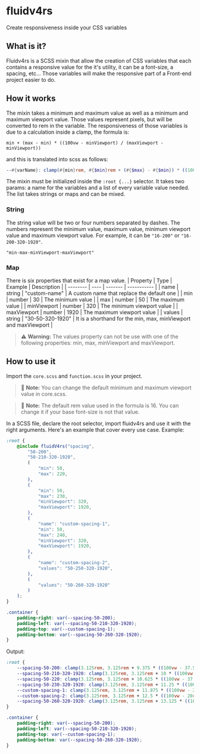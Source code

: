 # fluidv4rs
Create responsiveness inside your CSS variables

## What is it?
Fluidv4rs is a SCSS mixin that allow the creation of CSS variables that each contains a responsive value for the it's utility, it can be a font-size, a spacing, etc... Those variables will make the responsive part of a Front-end project easier to do.

## How it works
The mixin takes a minimum and maximum value as well as a minimum and maximum viewport value. Those values represent pixels, but will be converted to rem in the variable. The responsiveness of those variables is due to a calculation inside a clamp, the formula is:
```
min + (max - min) * ((100vw - minViewport) / (maxViewport - minViewport))
```

and this is translated into scss as follows:
```scss
--#{varName}: clamp(#{min}rem, #{$min}rem + (#{$max} - #{$min}) * ((100vw - #{$minViewport}rem) / (#{$maxViewport} - #{$minViewport})), #{max}rem);
```

The mixin must be initialized inside the `:root {...}` selector. It takes two params: a name for the variables and a list of every variable value needed. The list takes strings or maps and can be mixed.

### String
The string value will be two or four numbers separated by dashes. The numbers represent the minimum value, maximum value, minimum viewport value and maximum viewport value. For example, it can be `"16-200"` or `"16-200-320-1920"`.
```
"min-max-minViewport-maxViewport"
```

### Map
There is six properties that exist for a map value.
| Property | Type | Example | Description |
| -------- | ---- | ------- | ----------- |
| name | string | "custom-name" | A custom name that replace the default one |
| min | number | 30 | The minimum value |
| max | number | 50 | The maximum value |
| minViewport | number | 320 | The minimum viewport value |
| maxViewport | number | 1920 | The maximum viewport value |
| values | string | "30-50-320-1920" | It is a shorthand for the min, max, minViewport and maxViewport |
> :warning: **Warning:** The values property can not be use with one of the following properties: min, max, minViewport and maxViewport.

## How to use it
Import the `core.scss` and `function.scss` in your project.

> :memo: **Note:** You can change the default minimum and maximum viewport value in core.scss.

> :memo: **Note:** The default rem value used in the formula is 16. You can change it if your base font-size is not that value.

In a SCSS file, declare the root selector, import fluidv4rs and use it with the right arguments. Here's an example that cover every use case.
Example:
```scss
:root {
    @include fluidV4rs("spacing",
        "50-200",
        "50-210-320-1920",
        (
            "min": 50,
            "max": 220,
        ), 
        (
            "min": 50,
            "max": 230,
            "minViewport": 320,
            "maxViewport": 1920,
        ),
        (
            "name": "custom-spacing-1",
            "min": 50,
            "max": 240,
            "minViewport": 320,
            "maxViewport": 1920,
        ),
        (
            "name": "custom-spacing-2",
            "values": "50-250-320-1920",
        ),
        (
            "values": "50-260-320-1920"
        )
    );
}

.container {
    padding-right: var(--spacing-50-200);
    padding-left: var(--spacing-50-210-320-1920);
    padding-top: var(--custom-spacing-1);
    padding-bottom: var(--spacing-50-260-320-1920);
}
```
Output:
```css
:root {
    --spacing-50-200: clamp(3.125rem, 3.125rem + 9.375 * ((100vw - 37.5rem) / 82.5), 12.5rem);
    --spacing-50-210-320-1920: clamp(3.125rem, 3.125rem + 10 * ((100vw - 20rem) / 100), 13.125rem);
    --spacing-50-220: clamp(3.125rem, 3.125rem + 10.625 * ((100vw - 37.5rem) / 82.5), 13.75rem);
    --spacing-50-230-320-1920: clamp(3.125rem, 3.125rem + 11.25 * ((100vw - 20rem) / 100), 14.375rem);
    --custom-spacing-1: clamp(3.125rem, 3.125rem + 11.875 * ((100vw - 20rem) / 100), 15rem);
    --custom-spacing-2: clamp(3.125rem, 3.125rem + 12.5 * ((100vw - 20rem) / 100), 15.625rem);
    --spacing-50-260-320-1920: clamp(3.125rem, 3.125rem + 13.125 * ((100vw - 20rem) / 100), 16.25rem);
}

.container {
    padding-right: var(--spacing-50-200);
    padding-left: var(--spacing-50-210-320-1920);
    padding-top: var(--custom-spacing-1);
    padding-bottom: var(--spacing-50-260-320-1920);
}
```


